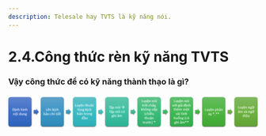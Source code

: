 ```yaml
---
description: Telesale hay TVTS là kỹ năng nói.
---
```


# 2.4.Công thức rèn kỹ năng TVTS

### Vậy công thức để có kỹ năng thành thạo là gì?

![](../../.gitbook/assets/2%20%284%29.png)

